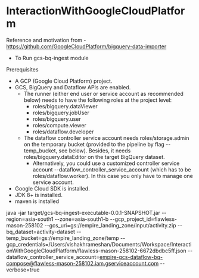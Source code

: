 # InteractionWithGoogleCloudPlatform

Reference and motivation from - https://github.com/GoogleCloudPlatform/bigquery-data-importer

- To Run gcs-bq-ingest module

Prerequisites
- A GCP (Google Cloud Platform) project.
- GCS, BigQuery and Dataflow APIs are enabled.
    - The runner (either end user or service account as recommended below) needs to have the following roles at the project level:
        - roles/bigquery.dataViewer
        - roles/bigquery.jobUser
        - roles/bigquery.user
        - roles/compute.viewer
        - roles/dataflow.developer
    - The dataflow controller service account needs roles/storage.admin on the temporary bucket (provided to the pipeline by flag --temp_bucket, see below). Besides, it needs roles/bigquery.dataEditor on the target BigQuery dataset.
        - Alternatively, you could use a customized controller service account --dataflow_controller_service_account (which has to be roles/dataflow.worker). In this case you only have to manage one service account.
- Google Cloud SDK is installed.
- JDK 8+ is installed.
- maven is installed

java -jar target/gcs-bq-ingest-executable-0.0.1-SNAPSHOT.jar --region=asia-south1 --zone=asia-south1-b --gcp_project_id=flawless-mason-258102 --gcs_uri=gs://empire_landing_zone/input/activity.zip --bq_dataset=activity-dataset --temp_bucket=gs://empire_landing_zone/temp --gcp_credentials=/Users/vishakhrameshan/Documents/Workspace/InteractionWithGoogleCloudPlatform/flawless-mason-258102-6672dbdbc5ff.json --dataflow_controller_service_account=empire-gcs-dataflow-bq-compose@flawless-mason-258102.iam.gserviceaccount.com --verbose=true
